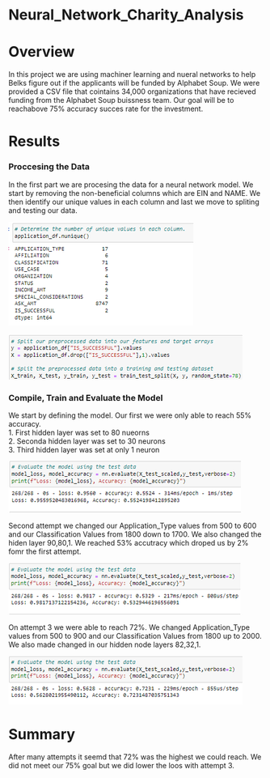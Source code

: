 # Neural_Network_Charity_Analysis


# Overview
In this project we are using machiner learning and nueral networks to help Belks figure out if the applicants will be funded by Alphabet Soup. We were provided a CSV file that cointains 34,000 organizations that have recieved funding from the Alphabet Soup buissness team. Our goal will be to reachabove 75% accuracy succes rate for the investment.

# Results
### Proccesing the Data

In the first part we are procesing the data for a neural network model. We start by removing the non-beneficial columns which are EIN and NAME. We then identify our unique values in each column and last we move to spliting and testing our data.  

![CODE1](Images/unique_data.png)

![CODE1](Images/split_train_test.png)

### Compile, Train and Evaluate the Model
We start by defining the model. Our first we were only able to reach 55% accuracy.  
    1. First hidden layer was set to 80 nueorns    
    2. Seconda hidden layer was set to 30 neurons     
    3. Third hidden layer was set at only 1 neuron

![CODE1](Images/Train_1.png)

Second attempt we changed our Application_Type values from 500  to 600 and our Classification Values from 1800 down to 1700. We also changed the hiden layer 90,80,1. We reached 53% accutracy which droped us by 2% fomr the first attempt. 

![CODE1](Images/Train_2.png)

On attempt 3 we were able to reach 72%. We changed Application_Type values from 500  to 900 and our Classification Values from 1800 up to 2000. We also made changed in our hidden node layers 82,32,1. 

![CODE1](Images/Train_3.png)


# Summary

After many attempts it seemd that 72% was the highest we could reach. We did not meet our 75% goal but we did lower the loos with attempt 3.